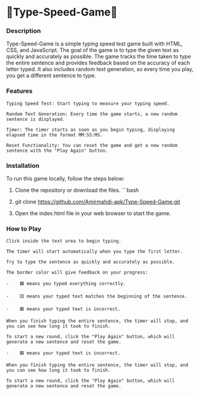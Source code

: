 # 🚀Type-Speed-Game🚀
### Description

Type-Speed-Game is a simple typing speed test game built with HTML, CSS, and JavaScript. The goal of the game is to type the given text as quickly and accurately as possible. The game tracks the time taken to type the entire sentence and provides feedback based on the accuracy of each letter typed. It also includes random text generation, so every time you play, you get a different sentence to type.
### Features

    Typing Speed Test: Start typing to measure your typing speed.

    Random Text Generation: Every time the game starts, a new random sentence is displayed.

    Timer: The timer starts as soon as you begin typing, displaying elapsed time in the format MM:SS:MS.

    Reset Functionality: You can reset the game and get a new random sentence with the "Play Again" button.

### Installation

To run this game locally, follow the steps below:

   1. Clone the repository or download the files.
    ```bash
   2. git clone https://github.com/Amirmahdi-apk/Type-Speed-Game.git

   3. Open the index.html file in your web browser to start the game.

### How to Play

    Click inside the text area to begin typing.

    The timer will start automatically when you type the first letter.

    Try to type the sentence as quickly and accurately as possible.

    The border color will give feedback on your progress:

    -    🟩 means you typed everything correctly.

    -    🟨 means your typed text matches the beginning of the sentence.

    -    🟥 means your typed text is incorrect.

    When you finish typing the entire sentence, the timer will stop, and you can see how long it took to finish.

    To start a new round, click the "Play Again" button, which will generate a new sentence and reset the game.

    -    🟥 means your typed text is incorrect.

    When you finish typing the entire sentence, the timer will stop, and you can see how long it took to finish.

    To start a new round, click the "Play Again" button, which will generate a new sentence and reset the game.
    
